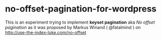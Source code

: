 no-offset-pagination-for-wordpress
==================================

This is an experiment trying to implement **keyset pagination** aka *No offset pagination* as it was proposed by Markus Winand ( @fatalmind ) on http://use-the-index-luke.com/no-offset
